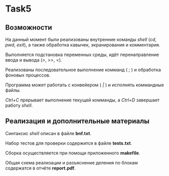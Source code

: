 # Task5

## Возможности

На данный момент были реализованы внутренние команды *shell* (*cd*, *pwd*, *exit*), а также обработка кавычек, экранирования и комментария.  

Выполняется подстановка переменных среды, идёт перенаправление ввода и вывода (*>*, *>>*, *<*).  

Реализованы последовательное выполнение комманд ( *;* ) и обработка фоновых процессов.  

Программа может работать с конвейером ( *|* ) и исполнять коммандные файлы.

*Ctrl+C* прерывает выполнение текущей комманды, а *Ctrl+D* завершает работу *shell*.

## Реализация и дополнительные материалы

Синтаксис *shell* описан в файле **bnf.txt**.

Набор тестов для проверки содержится в файле **tests.txt**.

Сборка осуществляется при помощи приложенного **makefile**.

Общая схема реализации и разъяснение деления по блокам содержатся в отчёте **report.pdf**. 